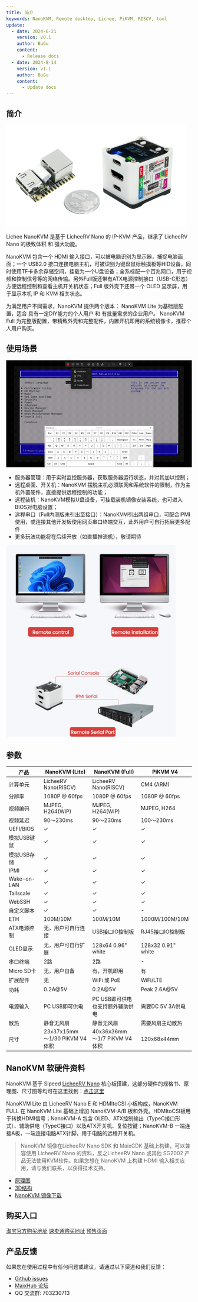 ```yaml
---
title: 简介
keywords: NanoKVM, Remote desktop, Lichee, PiKVM, RISCV, tool
update:
  - date: 2024-6-21
    version: v0.1
    author: BuGu
    content:
      - Release docs
  - date: 2024-8-14
    version: v1.1
    author: BuGu
    content:
      - Update docs
---
```


## 简介

![](./../../../assets/NanoKVM/introduce/NanoKVM_3.png)

Lichee NanoKVM 是基于 LicheeRV Nano 的 IP-KVM 产品，继承了 LicheeRV Nano 的极致体积 和 强大功能。

NanoKVM 包含一个 HDMI 输入接口，可以被电脑识别为显示器，捕捉电脑画面；一个 USB2.0 接口连接电脑主机，可被识别为键盘鼠标触摸板等HID设备，同时使用TF卡多余存储空间，挂载为一个U盘设备；全系标配一个百兆网口，用于视频和控制信号等的网络传输。另外Full版还带有ATX电源控制接口（USB-C形态）方便远程控制和查看主机开关机状态；Full 版外壳下还带一个 OLED 显示屏，用于显示本机 IP 和 KVM 相关状态。

为满足用户不同需求，NanoKVM 提供两个版本：
NanoKVM Lite 为基础版配置，适合 具有一定DIY能力的个人用户 和 有批量需求的企业用户。
NanoKVM Full 为完整版配置，带精致外壳和完整配件，内置开机即用的系统镜像卡，推荐个人用户购买。

## 使用场景

![](./../../../assets/NanoKVM/introduce/web_ui.gif)

+ 服务器管理：用于实时监控服务器，获取服务器运行状态，并对其加以控制；
+ 远程桌面、开关机：NanoKVM 摆脱主机必须联网和系统软件的限制，作为主机外置硬件，直接提供远程控制的功能；
+ 远程装机：NanoKVM模拟U盘设备，可挂载装机镜像安装系统，也可进入BIOS对电脑设置；
+ 远程串口（Full内测版未引出至接口）：NanoKVM引出两组串口，可配合IPMI使用，或连接其他开发板使用网页串口终端交互，此外用户可自行拓展更多配件
+ 更多玩法功能将在后续开放（如直播推流机），敬请期待

![](./../../../assets/NanoKVM/introduce/application.png)

## 参数

| 产品 | NanoKVM (Lite) | NanoKVM (Full) | PiKVM V4 |
| --- | --- | --- | --- |
| 计算单元                | LicheeRV Nano(RISCV) | LicheeRV Nano(RISCV) | CM4 (ARM) |
| 分辨率                  | 1080P @ 60fps | 1080P @ 60fps | 1080P @ 60fps |
| 视频编码                | MJPEG, H264(WIP) | MJPEG, H264(WIP) | MJPEG, H264 |
| 视频延迟                | 90～230ms | 90～230ms | 100～230ms |
| UEFI/BIOS               | ✓ | ✓ | ✓ |
| 模拟USB键鼠  | ✓ | ✓ | ✓ |
| 模拟USB存储  | ✓ | ✓ | ✓ |
| IPMI      | ✓ | ✓ | ✓ |
| Wake-on-LAN | ✓ | ✓ | ✓ |
| Tailscale | ✓ | ✓ | ✓ |
| WebSSH | ✓ | ✓ | ✓ |
| 自定义脚本 | ✓ | ✓ | - |
| ETH | 100M/10M | 100M/10M | 1000M/100M/10M |
| ATX电源控制 | 无，用户可自行连接 | USB接口IO控制板 | RJ45接口IO控制板 |
| OLED显示 | 无，用户可自行扩展 | 128x64 0.96" white | 128x32 0.91" white |
| 串口终端 | 2路 | 2路 | - |
| Micro SD卡 | 无，用户自备 | 有，开机即用 | 有 |
| 扩展配件 | 无 | WiFi 或 PoE | WiFi/LTE |
| 功耗 | 0.2A@5V | 0.2A@5V | Peak 2.6A@5V |
| 电源输入 | PC USB即可供电 | PC USB即可供电 <br> 也支持额外辅助供电 | 需要DC 5V 3A供电 |
| 散热 | 静音无风扇 | 静音无风扇 | 需要风扇主动散热 |
| 尺寸 | 23x37x15mm <br> ～1/30 PiKVM V4 体积 | 40x36x36mm <br/> ～1/7 PiKVM V4 体积 | 120x68x44mm |


## NanoKVM 软硬件资料

NanoKVM 基于 Sipeed [LicheeRV Nano](https://wiki.sipeed.com/hardware/zh/lichee/RV_Nano/1_intro.html) 核心板搭建，这部分硬件的规格书、原理图、尺寸图等均可在这里找到：[点击这里](http://cn.dl.sipeed.com/shareURL/LICHEE/LicheeRV_Nano)

NanoKVM Lite 由 LicheeRV Nano E 和 HDMItoCSI 小板构成，NanoKVM FULL 在 NanoKVM Lite 基础上增加 NanoKVM-A/B 板和外壳。HDMItoCSI板用于转换HDMI信号；NanoKVM-A 包含 OLED、ATX控制输出（TypeC接口形式）、辅助供电（TypeC接口）以及ATX开关机、复位按键；NanoKVM-B 一端连接A板，一端连接电脑ATX针脚，用于电脑的远程开关机。

> NanoKVM 镜像在LicheeRV Nano SDK 和 MaixCDK 基础上构建，可以兼容使用 LicheeRV Nano 的资料，反之LicheeRV Nano 或其他 SG2002 产品无法使用KVM软件。如果您想在 NanoKVM 上构建 HDMI 输入相关应用，请与我们联系，以获得技术支持。

+ [原理图](https://cn.dl.sipeed.com/shareURL/KVM/nanoKVM/HDK/02_Schematic)
+ [3D结构](https://cn.dl.sipeed.com/shareURL/KVM/nanoKVM/HDK/04_3D_file)
+ [NanoKVM 镜像下载](https://github.com/sipeed/NanoKVM/releases)

## 购买入口

[淘宝官方购买地址](https://item.taobao.com/item.htm?id=811206560480)
[速卖通购买地址]()
[预售页面](https://sipeed.com/nanokvm)

## 产品反馈

如果您在使用过程中有任何问题或建议，请通过以下渠道和我们反馈：

+ [Github issues](https://github.com/sipeed/NanoKVM) 
+ [MaixHub 论坛](https://maixhub.com/discussion/nanokvm)
+ QQ 交流群: 703230713

